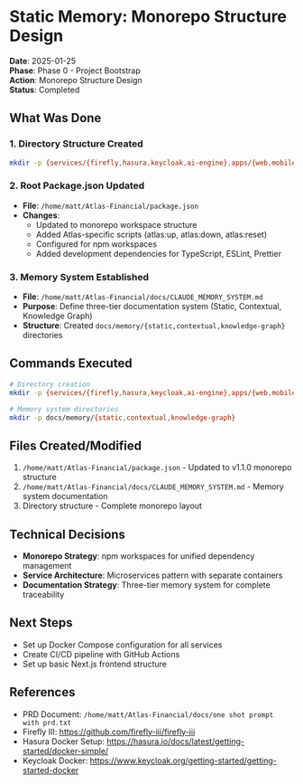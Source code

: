 # Static Memory: Monorepo Structure Design

**Date**: 2025-01-25  
**Phase**: Phase 0 - Project Bootstrap  
**Action**: Monorepo Structure Design  
**Status**: Completed  

## What Was Done

### 1. Directory Structure Created
```bash
mkdir -p {services/{firefly,hasura,keycloak,ai-engine},apps/{web,mobile},packages/{shared,ui},infrastructure/{docker,k8s},docs/{api,deployment,user},scripts,tests/{integration,e2e}}
```

### 2. Root Package.json Updated
- **File**: `/home/matt/Atlas-Financial/package.json`
- **Changes**: 
  - Updated to monorepo workspace structure
  - Added Atlas-specific scripts (atlas:up, atlas:down, atlas:reset)
  - Configured for npm workspaces
  - Added development dependencies for TypeScript, ESLint, Prettier

### 3. Memory System Established
- **File**: `/home/matt/Atlas-Financial/docs/CLAUDE_MEMORY_SYSTEM.md`
- **Purpose**: Define three-tier documentation system (Static, Contextual, Knowledge Graph)
- **Structure**: Created `docs/memory/{static,contextual,knowledge-graph}` directories

## Commands Executed
```bash
# Directory creation
mkdir -p {services/{firefly,hasura,keycloak,ai-engine},apps/{web,mobile},packages/{shared,ui},infrastructure/{docker,k8s},docs/{api,deployment,user},scripts,tests/{integration,e2e}}

# Memory system directories
mkdir -p docs/memory/{static,contextual,knowledge-graph}
```

## Files Created/Modified
1. `/home/matt/Atlas-Financial/package.json` - Updated to v1.1.0 monorepo structure
2. `/home/matt/Atlas-Financial/docs/CLAUDE_MEMORY_SYSTEM.md` - Memory system documentation
3. Directory structure - Complete monorepo layout

## Technical Decisions
- **Monorepo Strategy**: npm workspaces for unified dependency management
- **Service Architecture**: Microservices pattern with separate containers
- **Documentation Strategy**: Three-tier memory system for complete traceability

## Next Steps
- Set up Docker Compose configuration for all services
- Create CI/CD pipeline with GitHub Actions
- Set up basic Next.js frontend structure

## References
- PRD Document: `/home/matt/Atlas-Financial/docs/one shot prompt with prd.txt`
- Firefly III: https://github.com/firefly-iii/firefly-iii
- Hasura Docker Setup: https://hasura.io/docs/latest/getting-started/docker-simple/
- Keycloak Docker: https://www.keycloak.org/getting-started/getting-started-docker